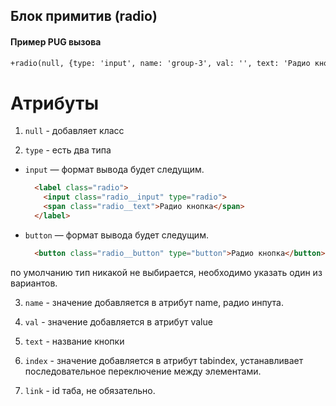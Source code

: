 ## Блок примитив (radio)

#### Пример PUG вызова
```html
+radio(null, {type: 'input', name: 'group-3', val: '', text: 'Радио кнопка', index: '1', link: 'tab-3-1'})

```

# Атрибуты

1. `null` - добавляет класс

2. `type` - есть два типа
  * `input` — формат вывода будет следущим. 
    ```html
      <label class="radio">
        <input class="radio__input" type="radio">
        <span class="radio__text">Радио кнопка</span>
      </label>
    ```
  * `button` — формат вывода будет следущим. 
    ```html
      <button class="radio__button" type="button">Радио кнопка</button>
    ```
  по умолчанию тип никакой не выбирается, необходимо указать один из вариантов.

3. `name` - значение добавляется в атрибут name, радио инпута.

4. `val` - значение добавляется в атрибут value

5. `text` - название кнопки

6. `index` - значение добавляется в атрибут tabindex, устанавливает последовательное переключение между элементами.

7. `link` - id таба, не обязательно.